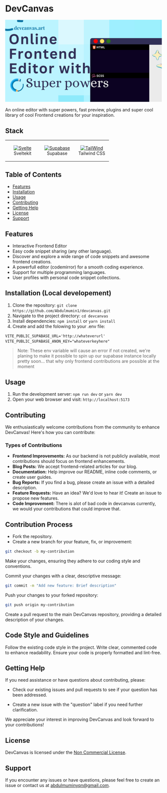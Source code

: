 # DevCanvas

![devcanvas Logo](/static/devcanvas.png)

An online editor with super powers, fast preview, plugins and super cool library of cool Frontend creations for your inspiration.

## Stack

<table>

<tbody>

<tr>

<td align="Center" width="30%">

<a href="https://kit.svelte.dev" target="_blank" rel="noreferrer"><img src="https://raw.githubusercontent.com/danielcranney/readme-generator/main/public/icons/skills/svelte-colored.svg" width="36" height="36" alt="Svelte" /></a>
<br>Sveltekit

</td>

<td align="Center" width="30%">

<a href="https://supabase.com/" target="_blank" rel="noreferrer"><img src="https://cf.appdrag.com/dashboard-openvm-clo-b2d42c/uploads/supabase-TAiY.png" width="36" height="36" alt="Supabase" /></a>
<br>Supabase

</td>
<td align="Center" width="30%">

<a href="https://tailwindcss.com/" target="_blank" rel="noreferrer"><img src="https://img.icons8.com/color/144/000000/tailwindcss.png" width="36" height="36" alt="TailWind" /></a>
<br>Tailwind CSS

</td>
</tr>

</tbody>

</table>

## Table of Contents

- [Features](#features)
- [Installation](#installation-locally)
- [Usage](#usage)
- [Contributing](#contributing)
- [Getting Help](#getting-help)
- [License](#license)
- [Support](#support)

## Features

- Interactive Frontend Editor
- Easy code snippet sharing (any other language).
- Discover and explore a wide range of code snippets and awesome frontend creations.
- A powerfull editor (codemirror) for a smooth coding experience.
- Support for multiple programming languages.
- User profiles with personal code snippet collections.

## Installation (Local developement)

1. Clone the repository: `git clone https://github.com/Abdulmumin1/devcanvas.git`
2. Navigate to the project directory: `cd devcanvas`
3. Install dependencies: `npm install` or `yarn install`
4. Create and add the folowing to your .env file:
```txt
VITE_PUBLIC_SUPABASE_URL='http://whateverurl'
VITE_PUBLIC_SUPABASE_ANON_KEY="whateverkeyhere"

```

> Note: These env variable will cause an error if not created, we're planing to make it possible to spin up our supabase instance locally pretty soon... that why only frontend contributions are possible at the moment

## Usage

1. Run the development server: `npm run dev` or `yarn dev`
2. Open your web browser and visit: `http://localhost:5173`

## Contributing

We enthusiastically welcome contributions from the community to enhance DevCanvas! Here's how you can contribute:

### Types of Contributions

- **Frontend Improvements:** As our backend is not publicly available, most contributions should focus on frontend enhancements.
- **Blog Posts:** We accept frontend-related articles for our blog.
- **Documentation:** Help improve our README, inline code comments, or create user guides.
- **Bug Reports:** If you find a bug, please create an issue with a detailed description.
- **Feature Requests:** Have an idea? We'd love to hear it! Create an issue to propose new features.
- **Code Improvement:** There is alot of bad code in devcanvas currently, we would your contributions that could improve that.

## Contribution Process

- Fork the repository.
- Create a new branch for your feature, fix, or improvement:

```bash
git checkout -b my-contribution
```

Make your changes, ensuring they adhere to our coding style and conventions.

Commit your changes with a clear, descriptive message:

```bash
git commit -m "Add new feature: Brief description"
```

Push your changes to your forked repository:

```bash
git push origin my-contribution
```

Create a pull request to the main DevCanvas repository, providing a detailed description of your changes.

## Code Style and Guidelines

Follow the existing code style in the project.
Write clear, commented code to enhance readability.
Ensure your code is properly formatted and lint-free.

## Getting Help

If you need assistance or have questions about contributing, please:

- Check our existing issues and pull requests to see if your question has been addressed.

- Create a new issue with the "question" label if you need further clarification.

We appreciate your interest in improving DevCanvas and look forward to your contributions!

## License

DevCanvas is licensed under the [Non Commercial License](./LICENSE).

## Support

If you encounter any issues or have questions, please feel free to create an issue or contact us at [abdulmuminyqn@gmail.com](mailto:abdulmuminyqn@gmail.com).
